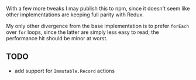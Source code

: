 With a few more tweaks I may publish this to npm, since it doesn't seem like other
implementations are keeping full parity with Redux.

My only other divergence from the base implementation is to prefer `forEach` over
`for` loops, since the latter are simply less easy to read; the performance hit
should be minor at worst.

## TODO

* add support for `Immutable.Record` actions